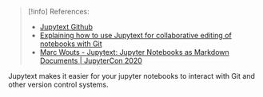 > [!info] References:
> - [Jupytext Github](https://github.com/mwouts/jupytext)
> - [Explaining how to use Jupytext for collaborative editing of notebooks with Git](https://www.youtube.com/watch?v=J5yW-NEJp5Q)
> - [Marc Wouts - Jupytext: Jupyter Notebooks as Markdown Documents | JupyterCon 2020](https://www.youtube.com/watch?v=SDYdeVfMh48)

Jupytext makes it easier for your jupyter notebooks to interact with Git and other version control systems. 